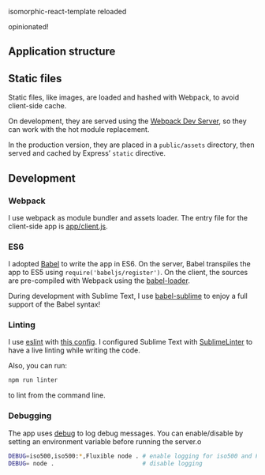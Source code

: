 isomorphic-react-template reloaded

opinionated!

## Application structure

## Static files

Static files, like images, are loaded and hashed with Webpack, to avoid client-side cache.

On development, they are served using the [Webpack Dev Server](https://github.com/webpack/webpack-dev-server), so they can work with the hot module replacement.

In the production version, they are placed in a `public/assets` directory, then served and cached by Express’ `static` directive.


## Development

### Webpack

I use webpack as module bundler and assets loader. The entry file for the  client-side app is [app/client.js](app/client.js).

### ES6

I adopted [Babel](https://babeljs.io/) to write the app in ES6. On the server, Babel transpiles the app to ES5 using `require('babeljs/register')`. On the client, the sources are pre-compiled with Webpack using the [babel-loader](https://github.com/babel/babel-loader).

During development with Sublime Text, I use [babel-sublime](https://github.com/babel/babel-sublime) to enjoy a full support of the Babel syntax!

### Linting

I use [eslint](http://eslint.org) with [this config](.eslintrc). I configured Sublime Text with [SublimeLinter](https://github.com/roadhump/SublimeLinter-eslint) to have a live linting while writing the code.

Also, you can run:

```bash
npm run linter
```

to lint from the command line.

### Debugging

The app uses [debug](https://www.npmjs.com/package/debug) to log debug messages. You can enable/disable by setting an environment variable before running the server.o

```bash
DEBUG=iso500,iso500:*,Fluxible node . # enable logging for iso500 and Fluxible
DEBUG= node .                         # disable logging
```
